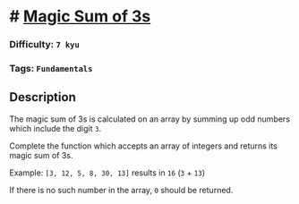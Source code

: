 # # [Magic Sum of 3s](https://www.codewars.com/kata/57193a349906afdf67000f50)

### Difficulty: `7 kyu`

### Tags: `Fundamentals`

## Description

The magic sum of 3s is calculated on an array by summing up odd numbers which include the digit `3`.

Complete the function which accepts an array of integers and returns its magic sum of 3s.

Example: `[3, 12, 5, 8, 30, 13]` results in `16` (`3` + `13`)

If there is no such number in the array, `0` should be returned.